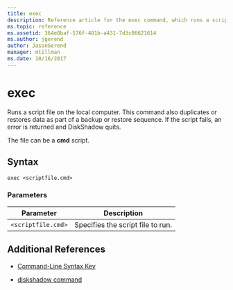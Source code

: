 ```yaml
---
title: exec
description: Reference article for the exec command, which runs a script file on the local computer.
ms.topic: reference
ms.assetid: 364e8baf-576f-401b-a431-7d3c06621614
ms.author: jgerend
author: JasonGerend
manager: mtillman
ms.date: 10/16/2017
---
```


# exec

Runs a script file on the local computer. This command also duplicates or restores data as part of a backup or restore sequence. If the script fails, an error is returned and DiskShadow quits.

The file can be a **cmd** script.

## Syntax

```
exec <scriptfile.cmd>
```

### Parameters

| Parameter | Description |
| --------- | ----------- |
| `<scriptfile.cmd>` | Specifies the script file to run. |

## Additional References

- [Command-Line Syntax Key](command-line-syntax-key.md)

- [diskshadow command](diskshadow.md)
